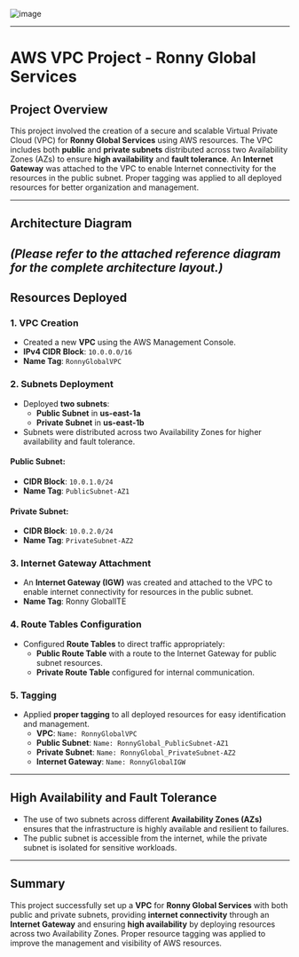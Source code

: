 ![image](VPCSubet-privateandpublic.png)

---
# AWS VPC Project - Ronny Global Services

## Project Overview
This project involved the creation of a secure and scalable Virtual Private Cloud (VPC) for **Ronny Global Services** using AWS resources. The VPC includes both **public** and **private subnets** distributed across two Availability Zones (AZs) to ensure **high availability** and **fault tolerance**. An **Internet Gateway** was attached to the VPC to enable Internet connectivity for the resources in the public subnet. Proper tagging was applied to all deployed resources for better organization and management.

---

## Architecture Diagram

*(Please refer to the attached reference diagram for the complete architecture layout.)*
---

## Resources Deployed

### 1. **VPC Creation**

- Created a new **VPC** using the AWS Management Console.
- **IPv4 CIDR Block**: `10.0.0.0/16`
- **Name Tag**: `RonnyGlobalVPC`

### 2. **Subnets Deployment**

- Deployed **two subnets**:
  - **Public Subnet** in **us-east-1a**
  - **Private Subnet** in **us-east-1b**
- Subnets were distributed across two Availability Zones for higher availability and fault tolerance.

#### Public Subnet:

- **CIDR Block**: `10.0.1.0/24`
- **Name Tag**: `PublicSubnet-AZ1`

#### Private Subnet:

- **CIDR Block**: `10.0.2.0/24`
- **Name Tag**: `PrivateSubnet-AZ2`

### 3. **Internet Gateway Attachment**

- An **Internet Gateway (IGW)** was created and attached to the VPC to enable internet connectivity for resources in the public subnet.
- **Name Tag**: Ronny GlobalITE

### 4. **Route Tables Configuration**

- Configured **Route Tables** to direct traffic appropriately:
  - **Public Route Table** with a route to the Internet Gateway for public subnet resources.
  - **Private Route Table** configured for internal communication.

### 5. **Tagging**

- Applied **proper tagging** to all deployed resources for easy identification and management.
  - **VPC**: `Name: RonnyGlobalVPC`
  - **Public Subnet**: `Name: RonnyGlobal_PublicSubnet-AZ1`
  - **Private Subnet**: `Name: RonnyGlobal_PrivateSubnet-AZ2`
  - **Internet Gateway**: `Name: RonnyGlobalIGW`

---

## High Availability and Fault Tolerance

- The use of two subnets across different **Availability Zones (AZs)** ensures that the infrastructure is highly available and resilient to failures.
- The public subnet is accessible from the internet, while the private subnet is isolated for sensitive workloads.

---

## Summary

This project successfully set up a **VPC** for **Ronny Global Services** with both public and private subnets, providing **internet connectivity** through an **Internet Gateway** and ensuring **high availability** by deploying resources across two Availability Zones. Proper resource tagging was applied to improve the management and visibility of AWS resources.

